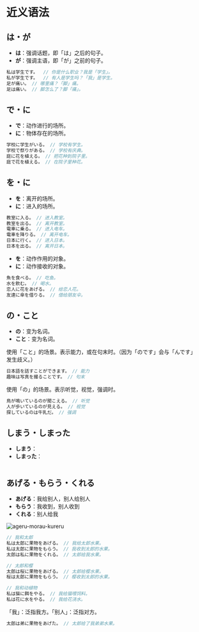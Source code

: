 # 近义语法

## は・が

- **は**：强调话题，即「は」之后的句子。
- **が**：强调主语，即「が」之前的句子。

```js
私は学生です。  // 你是什么职业？我是「学生」。
私が学生です。  // 有人是学生吗？「我」是学生。
足が痛い。 // 哪里痛？「脚」痛。
足は痛い。 // 脚怎么了？脚「痛」。
```

## で・に

- **で**：动作进行的场所。
- **に**：物体存在的场所。

```js
学校に学生がいる。 // 学校有学生。
学校で祭りがある。 // 学校有庆典。
庭に花を植える。 // 把花种到院子里。
庭で花を植える。 // 在院子里种花。
```

## を・に

- **を**：离开的场所。
- **に**：进入的场所。

```js
教室に入る。 // 进入教室。
教室を出る。 // 离开教室。
電車に乗る。 // 进入电车。
電車を降りる。 // 离开电车。
日本に行く。 // 进入日本。
日本を出る。 // 离开日本。
```

- **を**：动作作用的对象。
- **に**：动作接收的对象。

```js
魚を食べる。 // 吃鱼。
水を飲む。 // 喝水。
恋人に花をあげる。 // 给恋人花。
友達に傘を借りる。 // 借给朋友伞。
```

## の・こと

- **の**：变为名词。
- **こと**：变为名词。

使用「こと」的场景。表示能力，或在句末时。（因为「のです」会与「んです」发生歧义。）

```js
日本語を話すことができます。 // 能力
趣味は写真を撮ることです。 // 句末
```

使用「の」的场景。表示听觉，视觉，强调时。

```js
鳥が鳴いているのが聞こえる。 // 听觉
人が歩いているのが見える。 // 视觉
探しているのは牛乳だ。 // 强调
```

## しまう・しまった

- **しまう**：
- **しまった**：

```js

```

## あげる・もらう・くれる

- **あげる**：我给别人，别人给别人
- **もらう**：我收到，别人收到
- **くれる**：别人给我

![ageru-morau-kureru](/vocab-compare-ageru-morau-kureru.svg)

```js
// 我和太郎
私は太郎に果物をあげる。 // 我给太郎水果。
私は太郎に果物をもらう。 // 我收到太郎的水果。
太郎は私に果物をくれる。 // 太郎给我水果。

// 太郎和樱
太郎は桜に果物をあげる。 // 太郎给樱水果。
桜は太郎に果物をもらう。 // 樱收到太郎的水果。

// 我和动植物
私は猫に餌をやる。 // 我给猫喂饲料。
私は花に水をやる。 // 我给花浇水。
```

「我」：泛指我方。「别人」：泛指对方。

```js
太郎は弟に果物をあげた。 // 太郎给了我弟弟水果。
```
